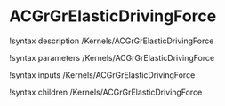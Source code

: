 <!-- MOOSE Documentation Stub: Remove this when content is added. -->

# ACGrGrElasticDrivingForce

!syntax description /Kernels/ACGrGrElasticDrivingForce

!syntax parameters /Kernels/ACGrGrElasticDrivingForce

!syntax inputs /Kernels/ACGrGrElasticDrivingForce

!syntax children /Kernels/ACGrGrElasticDrivingForce
